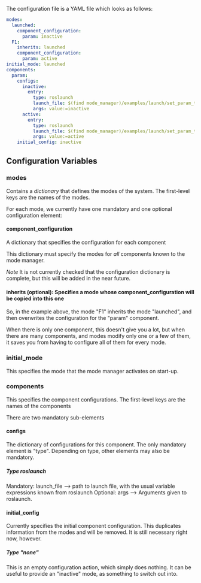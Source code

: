 The configuration file is a YAML file which looks as follows:

```yaml
modes:
  launched:
    component_configuration:
      param: inactive
  F1:
    inherits: launched
    component_configuration:
      param: active
initial_mode: launched
components:
  param:
    configs:
      inactive:
        entry:
          type: roslaunch
          launch_file: $(find mode_manager)/examples/launch/set_param_to_arg.launch
          args: value:=inactive
      active:
        entry:
          type: roslaunch
          launch_file: $(find mode_manager)/examples/launch/set_param_to_arg.launch
          args: value:=active
    initial_config: inactive
```

## Configuration Variables

### modes

Contains a *dictionary* that defines the modes of the system. The first-level keys are the names of the modes.

For each mode, we currently have one mandatory and one optional configuration element:

#### component_configuration

A dictionary that specifies the configuration for each component

This dictionary must specify the modes for *all* components known to the mode manager.

*Note* It is not currently checked that the configuration dictionary is complete, but this will be added in the near future.

#### inherits (optional): Specifies a mode whose component_configuration will be copied into this one

So, in the example above, the mode "F1" inherits the mode "launched", and then overwrites the configuration for the "param" component. 

When there is only one component, this doesn't give you a lot, but when there are many components, and modes modify only one or a few of them, it saves you from having to configure all of them for every mode.

### initial_mode

This specifies the mode that the mode manager activates on start-up.

### components

This specifies the component configurations. The first-level keys are the names of the components

There are two mandatory sub-elements

#### configs

The dictionary of configurations for this component. The only mandatory element is "type". Depending on type, other elements may also be mandatory. 

##### Type roslaunch

Mandatory: launch_file --> path to launch file, with the usual variable expressions known from roslaunch
Optional: args --> Arguments given to roslaunch.

#### initial_config

Currently specifies the initial component configuration. This duplicates information from the modes and will be removed. It is still necessary right now, however.

##### Type "none"

This is an empty configuration action, which simply does nothing. It can be useful to provide an "inactive" mode,
as something to switch out into.
